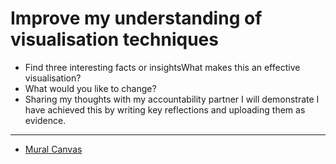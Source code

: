 # Improve my understanding of visualisation techniques


- Find three interesting facts or insightsWhat makes this an effective visualisation?
- What would you like to change?
- Sharing my thoughts with my accountability partner I will demonstrate I have achieved this by writing key reflections and uploading them as evidence.


--- 



- [Mural Canvas](https://app.mural.co/t/dxcukimeacttrialworkspace2238/m/dxcukimeacttrialworkspace2238/1611935976931/3c1094fa0a3777a8f0d96fa85f0baacc6ba06f64)


